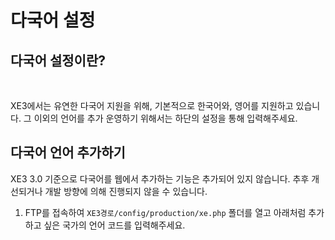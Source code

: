 # 다국어 설정

## 다국어 설정이란? <a id="undefined"></a>

‌

XE3에서는 유연한 다국어 지원을 위해, 기본적으로 한국어와, 영어를 지원하고 있습니다. 그 이외의 언어를 추가 운영하기 위해서는 하단의 설정을 통해 입력해주세요.‌

## 다국어 언어 추가하기 <a id="undefined-1"></a>

XE3 3.0 기준으로 다국어를 웹에서 추가하는 기능은 추가되어 있지 않습니다. 추후 개선되거나 개발 방향에 의해 진행되지 않을 수 있습니다.‌

1. FTP를 접속하여 `XE3경로/config/production/xe.php` 폴더를 열고 아래처럼 추가하고 싶은 국가의 언어 코드를 입력해주세요.


